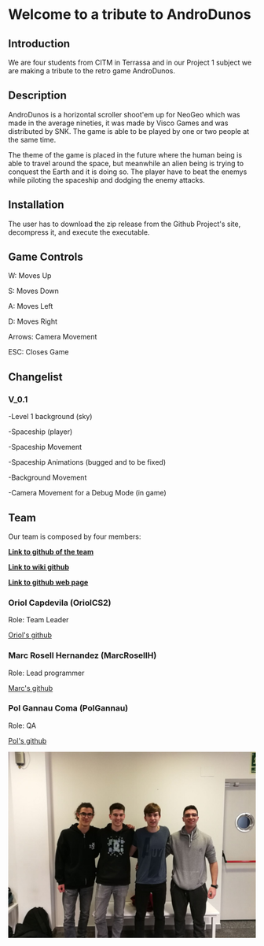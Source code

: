# Welcome to a tribute to AndroDunos

## Introduction

We are four students from CITM in Terrassa and in our Project 1 subject we are making a tribute to the retro game AndroDunos.

## Description

AndroDunos is a horizontal scroller shoot'em up for NeoGeo which was made in the average nineties, it was made by Visco Games and was distributed by SNK. The game is able to be played by one or two people at the same time.

The theme of the game is placed in the future where the human being is able to travel around the space, but meanwhile an alien being is trying to conquest the Earth and it is doing so. The player have to beat the enemys while piloting the spaceship and dodging the enemy attacks.

## Installation
The user has to download the zip release from the Github Project's site, decompress it, and execute the executable.

## Game Controls
W: Moves Up

S: Moves Down

A: Moves Left

D: Moves Right

Arrows: Camera Movement

ESC: Closes Game

## Changelist
### **V_0.1**
-Level 1 background (sky)

-Spaceship (player)

-Spaceship Movement

-Spaceship Animations (bugged and to be fixed)

-Background Movement

-Camera Movement for a Debug  Mode (in game)

## Team

Our team is composed by four members:

**[Link to github of the team](https://polgannau.github.io/Projecte1/)**

**[Link to  wiki github](https://github.com/PolGannau/Projecte1/wiki)**

**[Link to github web page](https://polgannau.github.io/Projecte1/)**

### Oriol Capdevila (OriolCS2)
Role: Team Leader

[Oriol's github](https://github.com/OriolCS2)

### Marc Rosell Hernandez (MarcRosellH)
Role: Lead programmer

[Marc's github](https://github.com/MarcRosellH)

### Pol Gannau Coma (PolGannau)
Role: QA

[Pol's github](https://github.com/PolGannau)


![Team photo](https://github.com/PolGannau/Projecte1/blob/master/Team%20photo.jpeg)
